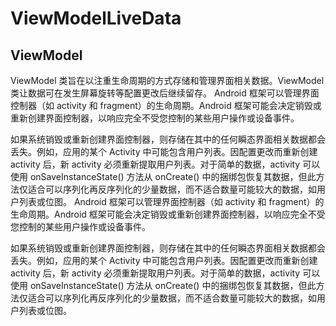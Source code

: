 # ViewModelLiveData

## ViewModel
ViewModel 类旨在以注重生命周期的方式存储和管理界面相关数据。ViewModel 类让数据可在发生屏幕旋转等配置更改后继续留存。
Android 框架可以管理界面控制器（如 activity 和 fragment）的生命周期。Android 框架可能会决定销毁或重新创建界面控制器，以响应完全不受您控制的某些用户操作或设备事件。

如果系统销毁或重新创建界面控制器，则存储在其中的任何瞬态界面相关数据都会丢失。例如，应用的某个 Activity 中可能包含用户列表。因配置更改而重新创建 activity 后，新 activity 必须重新提取用户列表。对于简单的数据，activity 可以使用 onSaveInstanceState() 方法从 onCreate() 中的捆绑包恢复其数据，但此方法仅适合可以序列化再反序列化的少量数据，而不适合数量可能较大的数据，如用户列表或位图。
Android 框架可以管理界面控制器（如 activity 和 fragment）的生命周期。Android 框架可能会决定销毁或重新创建界面控制器，以响应完全不受您控制的某些用户操作或设备事件。

如果系统销毁或重新创建界面控制器，则存储在其中的任何瞬态界面相关数据都会丢失。例如，应用的某个 Activity 中可能包含用户列表。因配置更改而重新创建 activity 后，新 activity 必须重新提取用户列表。对于简单的数据，activity 可以使用 onSaveInstanceState() 方法从 onCreate() 中的捆绑包恢复其数据，但此方法仅适合可以序列化再反序列化的少量数据，而不适合数量可能较大的数据，如用户列表或位图。
